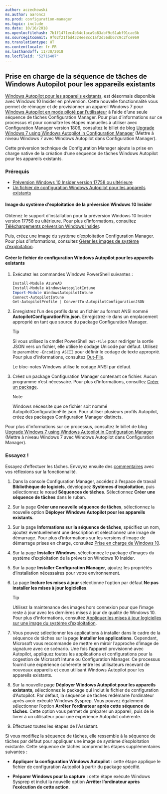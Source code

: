 ```yaml
---
author: aczechowski
ms.author: aaroncz
ms.prod: configuration-manager
ms.topic: include
ms.date: 10/16/2018
ms.openlocfilehash: 7b1f1471ec4b64c1aca9a83abf9c61abf91cae3b
ms.sourcegitcommit: 9f02f21fbd4324ee8cc1af2d56db67c9c2fce969
ms.translationtype: HT
ms.contentlocale: fr-FR
ms.lasthandoff: 11/30/2018
ms.locfileid: "52716407"
---
```

## <a name="bkmk_autopilot"></a> Prise en charge de la séquence de tâches de Windows Autopilot pour les appareils existants
<!--1358333-->

[Windows Autopilot pour les appareils existants](https://techcommunity.microsoft.com/t5/Windows-IT-Pro-Blog/New-Windows-Autopilot-capabilities-and-expanded-partner-support/ba-p/260430), est désormais disponible avec Windows 10 Insider en préversion. Cette nouvelle fonctionnalité vous permet de réimager et de provisionner un appareil Windows 7 pour [Windows Autopilot en mode piloté par l’utilisateur](https://docs.microsoft.com/windows/deployment/windows-autopilot/user-driven) à l’aide d’une seule séquence de tâches Configuration Manager. Pour plus d’informations sur ce processus et pour connaître les étapes manuelles à utiliser avec Configuration Manager version 1806, consultez le billet de blog [Upgrade Windows 7 using Windows Autopilot in Configuration Manager](https://techcommunity.microsoft.com/t5/Windows-IT-Pro-Blog/Upgrade-Windows-7-using-Windows-Autopilot-in-Configuration/ba-p/267747) (Mettre à niveau Windows 7 avec Windows Autopilot dans Configuration Manager). 

Cette préversion technique de Configuration Manager ajoute la prise en charge native de la création d’une séquence de tâches Windows Autopilot pour les appareils existants. 


### <a name="prerequisites"></a>Prérequis

- [Préversion Windows 10 Insider version 17758 ou ultérieure](#bkmk_autopilot-image)  
- [Un fichier de configuration Windows Autopilot pour les appareils existants](#bkmk_autopilot-json)  

#### <a name="bkmk_autopilot-image"></a> Image du système d'exploitation de la préversion Windows 10 Insider
Obtenez le support d’installation pour la préversion Windows 10 Insider version 17758 ou ultérieure. Pour plus d’informations, consultez [Téléchargements préversion Windows Insider](https://www.microsoft.com/software-download/windowsinsiderpreviewadvanced).  

Puis, créez une image du système d’exploitation Configuration Manager. Pour plus d’informations, consultez [Gérer les images de système d’exploitation](/sccm/osd/get-started/manage-operating-system-images).

#### <a name="bkmk_autopilot-json"></a> Créer le fichier de configuration Windows Autopilot pour les appareils existants
1. Exécutez les commandes Windows PowerShell suivantes :  

    ``` PowerShell  
    Install-Module AzureAD
    Install-Module WindowsAutopilotIntune 
    Import-Module WindowsAutopilotIntune 
    Connect-AutopilotIntune 
    Get-AutopilotProfile | ConvertTo-AutopilotConfigurationJSON 
    ```  

2. Enregistrez l’un des profils dans un fichier au format ANSI nommé **AutopilotConfigurationFile.json**. Enregistrez-le dans un emplacement approprié en tant que source du package Configuration Manager.  

    > [!Tip]  
    > Si vous utilisez la cmdlet PowerShell `Out-File` pour rediriger la sortie JSON vers un fichier, elle utilise le codage Unicode par défaut. Utilisez le paramètre `-Encoding ASCII` pour définir le codage de texte approprié. Pour plus d'informations, consultez [Out-File](https://docs.microsoft.com/powershell/module/microsoft.powershell.utility/out-file?view=powershell-6#optional-parameters).  
    > 
    > Le bloc-notes Windows utilise le codage ANSI par défaut.  

3. Créez un package Configuration Manager contenant ce fichier. Aucun programme n’est nécessaire. Pour plus d’informations, consultez [Créer un package](/sccm/apps/deploy-use/packages-and-programs#create-a-package-and-program).  

    > [!NOTE]  
    > Windows nécessite que ce fichier soit nommé AutopilotConfigurationFile.json. Pour utiliser plusieurs profils Autopilot, créez des packages Configuration Manager distincts.  

Pour plus d’informations sur ce processus, consultez le billet de blog [Upgrade Windows 7 using Windows Autopilot in Configuration Manager](https://techcommunity.microsoft.com/t5/Windows-IT-Pro-Blog/Upgrade-Windows-7-using-Windows-Autopilot-in-Configuration/ba-p/267747) (Mettre à niveau Windows 7 avec Windows Autopilot dans Configuration Manager).


### <a name="try-it-out"></a>Essayez !

Essayez d’effectuer les tâches. Envoyez ensuite des [commentaires](/sccm/core/understand/find-help#product-feedback) avec vos réflexions sur la fonctionnalité.

1. Dans la console Configuration Manager, accédez à l’espace de travail **Bibliothèque de logiciels**, développez **Systèmes d’exploitation**, puis sélectionnez le nœud **Séquences de tâches**. Sélectionnez **Créer une séquence de tâches** dans le ruban.  

2. Sur la page **Créer une nouvelle séquence de tâches**, sélectionnez la nouvelle option **Déployer Windows Autopilot pour les appareils existants**.  

3. Sur la page **Informations sur la séquence de tâches**, spécifiez un nom, ajoutez éventuellement une description et sélectionnez une image de démarrage. Pour plus d’informations sur les versions d’image de démarrage prises en charge, consultez [Prise en charge de Windows 10](/sccm/core/plan-design/configs/support-for-windows-10#windows-10-adk).  

4. Sur la page **Installer Windows**, sélectionnez le package d’images du système d’exploitation de la préversion Windows 10 Insider.  

5. Sur la page **Installer Configuration Manager**, ajoutez les propriétés d’installation nécessaires pour votre environnement.  

6. La page **Inclure les mises à jour** sélectionne l’option par défaut **Ne pas installer les mises à jour logicielles**.  

    > [!Tip]  
    > Utilisez la maintenance des images hors connexion pour que l’image reste à jour avec les dernières mises à jour de qualité de Windows 10. Pour plus d’informations, consultez [Appliquer les mises à jour logicielles sur une image du système d’exploitation](/sccm/osd/get-started/manage-operating-system-images#BKMK_OSImagesApplyUpdates).  

7. Vous pouvez sélectionner les applications à installer dans le cadre de la séquence de tâches sur la page **Installer les applications**. Cependant, Microsoft vous recommande de mettre en miroir l’approche d’image de signature avec ce scénario. Une fois l’appareil provisionné avec Autopilot, appliquez toutes les applications et configurations pour la cogestion de Microsoft Intune ou Configuration Manager. Ce processus fournit une expérience cohérente entre les utilisateurs recevant de nouveaux appareils et ceux utilisant Windows Autopilot pour les appareils existants.  

8. Sur la nouvelle page **Déployer Windows Autopilot pour les appareils existants**, sélectionnez le package qui inclut le fichier de configuration d’Autopilot. Par défaut, la séquence de tâches redémarre l’ordinateur après avoir exécuté Windows Sysprep. Vous pouvez également sélectionner l’option **Arrêter l’ordinateur après cette séquence de tâches**. Cette option vous permet de préparer un appareil, puis de le livrer à un utilisateur pour une expérience Autopilot cohérente.  

9. Effectuez toutes les étapes de l'Assistant.  

Si vous modifiez la séquence de tâches, elle ressemble à la séquence de tâches par défaut pour appliquer une image de système d’exploitation existante. Cette séquence de tâches comprend les étapes supplémentaires suivantes :  

- **Appliquer la configuration Windows Autopilot** : cette étape applique le fichier de configuration Autopilot à partir du package spécifié.  

- **Préparer Windows pour la capture** : cette étape exécute Windows Sysprep et inclut la nouvelle option **Arrêter l’ordinateur après l’exécution de cette action**.  


